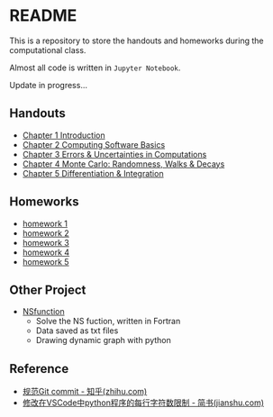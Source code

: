# README

This is a repository to store the handouts and homeworks during the computational class.

Almost all code is written in `Jupyter Notebook`.

Update in progress...

## Handouts

- [Chapter 1 Introduction](https://www.wolai.com/ipVk3gcUkud2YTKwZEPb7K)
- [Chapter 2 Computing Software Basics](https://www.wolai.com/xzAurnKH2wVNSgnKzZy6H4?theme=light)
- [Chapter 3 Errors & Uncertainties in Computations](https://www.wolai.com/6p6GyEXihCcttz8xr7MfMp)
- [Chapter 4 Monte Carlo: Randomness, Walks & Decays](https://www.wolai.com/qZM4YCFkrkUhDQdJs8YBMW)
- [Chapter 5 Differentiation & Integration](https://www.wolai.com/r9RV6B6a6MM8wVBNxS3Bbp)

## Homeworks

- [homework 1](https://www.wolai.com/sWPQ6uNrg2wF3CyfoTwsSS)
- [homework 2](https://www.wolai.com/m8M5aMbg2Xd75VTZ2uWDwi)
- [homework 3](https://www.wolai.com/cAEEpV45BG7CS5SgqihbN9)
- [homework 4](https://www.wolai.com/66X8w6CfMompYeu7PyQaD3)
- [homework 5](https://www.wolai.com/wLet1geHqdf2sLnwnWsJGE)

## Other Project

- [NSfunction](./otherProject/NSfunction/)
  - Solve the NS fuction, written in Fortran
  - Data saved as txt files
  - Drawing dynamic graph with python

## Reference

- [规范Git commit - 知乎(zhihu.com)](https://zhuanlan.zhihu.com/p/182553920)
- [修改在VSCode中python程序的每行字符数限制 - 简书(jianshu.com)](https://www.jianshu.com/p/dfa4c2ce71d6)
